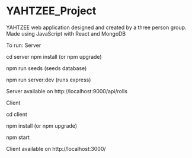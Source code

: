 # YAHTZEE_Project
YAHTZEE web application designed and created by a three person group. Made using JavaScript with React and MongoDB

To run:
Server

cd server
npm install (or npm upgrade)

npm run seeds (seeds database)

npm run server:dev (runs express)

Server available on http://localhost:9000/api/rolls

Client

cd client

npm install (or npm upgrade)

npm start

Client available on http://localhost:3000/
